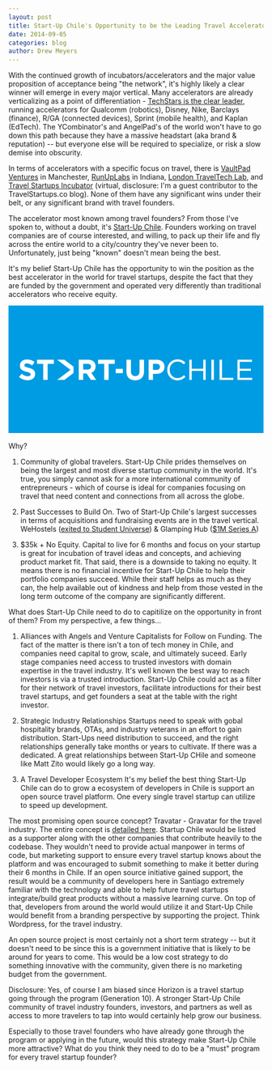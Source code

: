 ```yaml
---
layout: post
title: Start-Up Chile's Opportunity to be the Leading Travel Accelerator in the World
date: 2014-09-05
categories: blog
author: Drew Meyers
---
```

With the continued growth of incubators/accelerators and the major value proposition of acceptance being "the network", it's highly likely a clear winner will emerge in every major vertical. Many accelerators are already verticalizing as a point of differentiation - [TechStars is the clear leader](http://www.techstars.com/program/locations/), running accelerators for Qualcomm (robotics), Disney, Nike, Barclays (finance), R/GA (connected devices), Sprint (mobile health), and Kaplan (EdTech). The YCombinator's and AngelPad's of the world won't have to go down this path because they have a massive headstart (aka brand & reputation) -- but everyone else will be required to specialize, or risk a slow demise into obscurity.

In terms of accelerators with a specific focus on travel, there is [VaultPad Ventures](http://vaultpadventures.com/) in Manchester, [RunUpLabs](http://runuplabs.com/) in Indiana, [London TravelTech Lab](http://www.thetrampery.com/traveltechlab/), and [Travel Startups Incubator](http://www.TravelStartups.co) (virtual, disclosure: I'm a guest contributor to the TravelStartups.co blog). None of them have any significant wins under their belt, or any significant brand with travel founders.

The accelerator most known among travel founders? From those I've spoken to, without a doubt, it's [Start-Up Chile](http://www.startupchile.org). Founders working on travel companies are of course interested, and willing, to pack up their life and fly across the entire world to a city/country they've never been to. Unfortunately, just being "known" doesn't mean being the best.

It's my belief Start-Up Chile has the opportunity to win the position as the best accelerator in the world for travel startups, despite the fact that they are funded by the government and operated very differently than traditional accelerators who receive equity.

![](/assets/2014-07-07-startup-chile-journey-gen-10-sup-logo.png)

Why?

1. Community of global travelers. 
Start-Up Chile prides themselves on being the largest and most diverse startup community in the world. It's true, you simply cannot ask for a more international community of entrepreneurs - which of course is ideal for companies focusing on travel that need content and connections from all across the globe.

2. Past Successes to Build On. 
Two of Start-Up Chile's largest successes in terms of acquisitions and fundraising events are in the travel vertical. WeHostels ([exited to Student Universe](http://blog.wehostels.com/wehostels-is-joining-the-studentuniverse-family/)) & Glamping Hub ([$1M Series A](http://www.startupchile.org/glamping-hub-secures-series-a-investment-from-axon-partners-group/))

3. $35k + No Equity.
Capital to live for 6 months and focus on your startup is great for incubation of travel ideas and concepts, and achieving product market fit. That said, there is a downside to taking no equity. It means there is no financial incentive for Start-Up Chile to help their portfolio companies succeed. While their staff helps as much as they can, the help available out of kindness and help from those vested in the long term outcome of the company are significantly different.

What does Start-Up Chile need to do to capitilize on the opportunity in front of them? From my perspective, a few things...

1. Alliances with Angels and Venture Capitalists for Follow on Funding. 
The fact of the matter is there isn't a ton of tech money in Chile, and companies need capital to grow, scale, and ultimately suceed. Early stage companies need access to trusted investors with domain expertise in the travel industry. It's well known the best way to reach investors is via a trusted introduction. Start-Up Chile could act as a filter for their network of travel investors, facilitate introductions for their best travel startups, and get founders a seat at the table with the right investor.

2. Strategic Industry Relationships
Startups need to speak with gobal hospitality brands, OTAs, and industry veterans in an effort to gain distribution. Start-Ups need distribution to succeed, and the right relationships generally take months or years to cultivate. If there was a dedicated. A great relationships between Start-Up CHile and someone like Matt Zito would likely go a long way.

3. A Travel Developer Ecosystem
It's my belief the best thing Start-Up Chile can do to grow a ecosystem of developers in Chile is support an open source travel platform. One every single travel startup can utilize to speed up development.

The most promising open source concept? Travatar - Gravatar for the travel industry. The entire concept is [detailed here](http://www.travelstartups.co/travatar-a-travel-business-idea-for-the-taking/). Startup Chile would be listed as a supporter along with the other companies that contribute heavily to the codebase. They wouldn't need to provide actual manpower in terms of code, but marketing support to ensure every travel startup knows about the platform and was encouraged to submit something to make it better during their 6 months in Chile. If an open source initiative gained support, the result would be a community of developers here in Santiago extremely familiar with the technology and able to help future travel startups integrate/build great products without a massive learning curve. On top of that, developers from around the world would utilize it and Start-Up Chile would benefit from a branding perspective by supporting the project. Think Wordpress, for the travel industry. 

An open source project is most certainly not a short term strategy -- but it doesn't need to be since this is a government initiative that is likely to be around for years to come. This would be a low cost strategy to do something innovative with the community, given there is no marketing budget from the government.

Disclosure: Yes, of course I am biased since Horizon is a travel startup going through the program (Generation 10). A stronger Start-Up Chile community of travel industry founders, investors, and partners as well as access to more travelers to tap into would certainly help grow our business. 

Especially to those travel founders who have already gone through the program or applying in the future, would this strategy make Start-Up Chile more attractive? What do you think they need to do to be a "must" program for every travel startup founder?